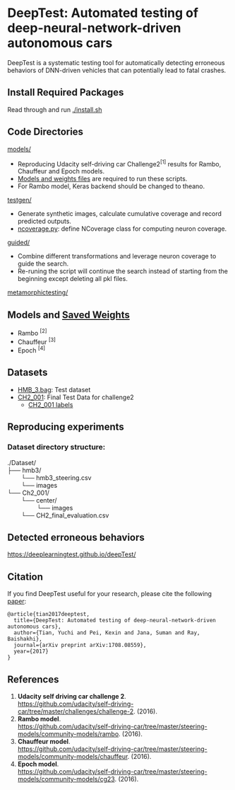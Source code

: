 # DeepTest: Automated testing of deep-neural-network-driven autonomous cars

DeepTest is a systematic testing tool for automatically detecting erroneous behaviors of DNN-driven vehicles that can potentially lead to fatal crashes.

## Install Required Packages

Read through and run [./install.sh](./install.sh)

## Code Directories

[models/](models/)  

* Reproducing Udacity self-driving car Challenge2<sup>[1]</sup> results for Rambo, Chauffeur and Epoch models.  
* [Models and weights files](https://github.com/ARiSE-Lab/deepTest#models-and-saved-weights) are required to run these scripts.
* For Rambo model, Keras backend should be changed to theano.  

[testgen/](testgen/)
* Generate synthetic images, calculate cumulative coverage and record predicted outputs.
* [ncoverage.py](testgen/ncoverage.py): define NCoverage class for computing neuron coverage. 

[guided/](guided/)  
* Combine different transformations and leverage neuron coverage to guide the search.
* Re-runing the script will continue the search instead of starting from the beginning except deleting all pkl files.

[metamorphictesting/](metamorphictesting/) 

## Models and [Saved Weights](https://github.com/udacity/self-driving-car/tree/master/steering-models/evaluation)    
* Rambo <sup>[2]</sup>  
* Chauffeur <sup>[3]</sup>
* Epoch <sup>[4]</sup>

 
## Datasets

* [HMB_3.bag](https://github.com/udacity/self-driving-car/blob/master/datasets/CH2/HMB_3.bag.tar.gz.torrent): Test dataset  
* [CH2_001](https://github.com/udacity/self-driving-car/tree/master/datasets/CH2): Final Test Data for challenge2
  * [CH2_001 labels](https://github.com/udacity/self-driving-car/blob/master/challenges/challenge-2/CH2_final_evaluation.csv)

## Reproducing experiments

### Dataset directory structure:  
./Dataset/   
├── hmb3/  
    &nbsp;&nbsp;&nbsp;&nbsp;&nbsp;&nbsp;&nbsp;  └── hmb3_steering.csv  
    &nbsp;&nbsp;&nbsp;&nbsp;&nbsp;&nbsp;&nbsp;  └── images  
└── Ch2_001/  
    &nbsp;&nbsp;&nbsp;&nbsp;&nbsp;&nbsp;&nbsp;  └── center/  
    &nbsp;&nbsp;&nbsp;&nbsp;&nbsp;&nbsp;&nbsp;&nbsp;&nbsp;&nbsp;&nbsp;&nbsp;&nbsp;&nbsp;&nbsp;&nbsp; └── images  
    &nbsp;&nbsp;&nbsp;&nbsp;&nbsp;&nbsp;&nbsp;  └── CH2_final_evaluation.csv  

<!---### Reproducing models--->

<!---### Generate synthetic images and compute cumulative neuron coverage--->

<!---### Combine transformations and synthesize images by guided search--->

<!---### Identify erroneous behaviors by metamorphic testing--->

## Detected erroneous behaviors
https://deeplearningtest.github.io/deepTest/

## Citation
If you find DeepTest useful for your research, please cite the following [paper](https://arxiv.org/pdf/1708.08559.pdf):

```
@article{tian2017deeptest,
  title={DeepTest: Automated testing of deep-neural-network-driven autonomous cars},
  author={Tian, Yuchi and Pei, Kexin and Jana, Suman and Ray, Baishakhi},
  journal={arXiv preprint arXiv:1708.08559},
  year={2017}
}

```
## References

1.  **Udacity self driving car challenge 2**. <br /> 
https://github.com/udacity/self-driving-car/tree/master/challenges/challenge-2. (2016).
2.  **Rambo model**. <br />
https://github.com/udacity/self-driving-car/tree/master/steering-models/community-models/rambo. (2016).
3.  **Chauffeur model**. <br />
https://github.com/udacity/self-driving-car/tree/master/steering-models/community-models/chauffeur. (2016).
4.  **Epoch model**. <br />
https://github.com/udacity/self-driving-car/tree/master/steering-models/community-models/cg23. (2016).

